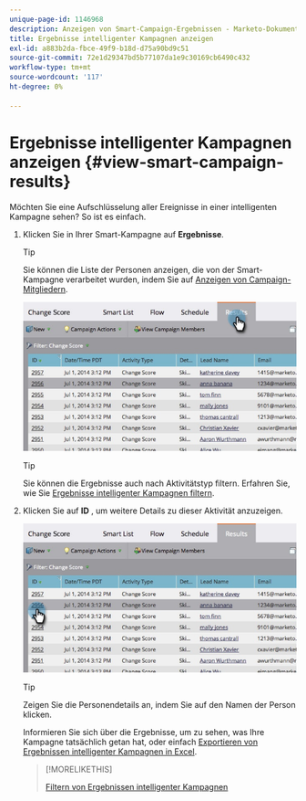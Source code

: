 ```yaml
---
unique-page-id: 1146968
description: Anzeigen von Smart-Campaign-Ergebnissen - Marketo-Dokumente - Produktdokumentation
title: Ergebnisse intelligenter Kampagnen anzeigen
exl-id: a883b2da-fbce-49f9-b18d-d75a90bd9c51
source-git-commit: 72e1d29347bd5b77107da1e9c30169cb6490c432
workflow-type: tm+mt
source-wordcount: '117'
ht-degree: 0%

---
```


# Ergebnisse intelligenter Kampagnen anzeigen {#view-smart-campaign-results}

Möchten Sie eine Aufschlüsselung aller Ereignisse in einer intelligenten Kampagne sehen? So ist es einfach.

1. Klicken Sie in Ihrer Smart-Kampagne auf **Ergebnisse**.

   >[!TIP]
   >
   >Sie können die Liste der Personen anzeigen, die von der Smart-Kampagne verarbeitet wurden, indem Sie auf [Anzeigen von Campaign-Mitgliedern](/help/marketo/product-docs/core-marketo-concepts/smart-campaigns/smart-campaign-data/view-smart-campaign-members.md).

   ![](assets/image2014-9-22-11-38-10.jpg)

   >[!TIP]
   >
   >Sie können die Ergebnisse auch nach Aktivitätstyp filtern. Erfahren Sie, wie Sie [Ergebnisse intelligenter Kampagnen filtern](/help/marketo/product-docs/core-marketo-concepts/smart-campaigns/smart-campaign-data/filter-smart-campaign-results.md).

1. Klicken Sie auf **ID** , um weitere Details zu dieser Aktivität anzuzeigen.

   ![](assets/image2014-9-22-11-39-22.jpg)

   >[!TIP]
   >
   >Zeigen Sie die Personendetails an, indem Sie auf den Namen der Person klicken.

   Informieren Sie sich über die Ergebnisse, um zu sehen, was Ihre Kampagne tatsächlich getan hat, oder einfach [Exportieren von Ergebnissen intelligenter Kampagnen in Excel](/help/marketo/product-docs/core-marketo-concepts/smart-campaigns/smart-campaign-data/export-smart-campaign-results-to-excel.md).

   >[!MORELIKETHIS]
   >
   >[Filtern von Ergebnissen intelligenter Kampagnen](/help/marketo/product-docs/core-marketo-concepts/smart-campaigns/smart-campaign-data/filter-smart-campaign-results.md)
